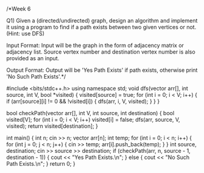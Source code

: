 /*Week 6

Q1) Given a (directed/undirected) graph, design an algorithm and implement it using a program to
find if a path exists between two given vertices or not. (Hint: use DFS)

Input Format:
Input will be the graph in the form of adjacency matrix or adjacency list.
Source vertex number and destination vertex number is also provided as an input.

Output Format:
Output will be 'Yes Path Exists' if path exists, otherwise print 'No Such Path Exists'.*/

#include <bits/stdc++.h>
using namespace std;
void dfs(vector<int> arr[], int source, int V, bool *visited)
{
    visited[source] = true;
    for (int i = 0; i < V; i++)
    {
        if (arr[source][i] != 0 && !visited[i])
        {
            dfs(arr, i, V, visited);
        }
    }
}

bool checkPath(vector<int> arr[], int V, int source, int destination)
{
    bool visited[V];
    for (int i = 0; i < V; i++)
        visited[i] = false;
    dfs(arr, source, V, visited);
    return visited[destination];
}

int main()
{
    int n;
    cin >> n;
    vector<int> arr[n];
    int temp;
    for (int i = 0; i < n; i++)
    {
        for (int j = 0; j < n; j++)
        {
            cin >> temp;
            arr[i].push_back(temp);
        }
    }
    int source, destination;
    cin >> source >> destination;
    if (checkPath(arr, n, source - 1, destination - 1))
    {
        cout << "Yes Path Exists.\n";
    }
    else
    {
        cout << "No Such Path Exists.\n";
    }
    return 0;
}
